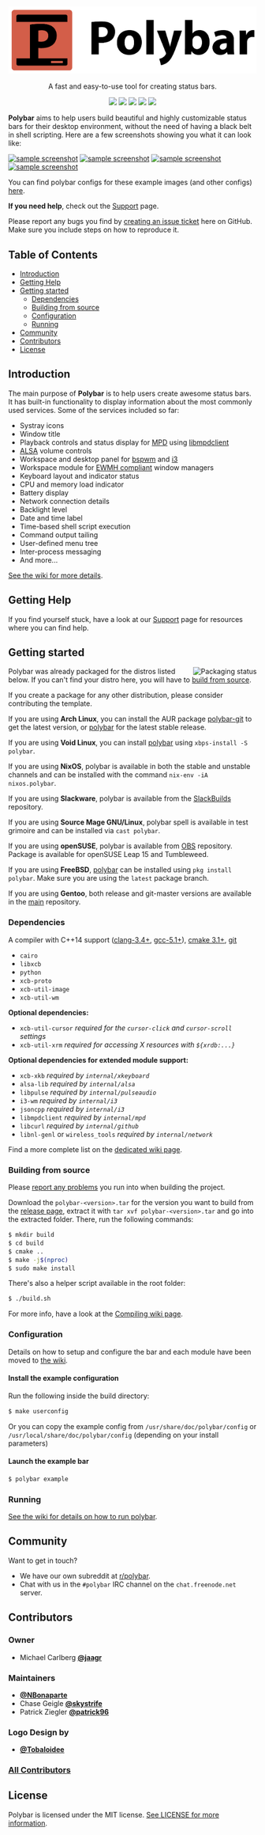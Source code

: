<p align="center">
	<img src="banner.png" alt="Polybar">
</p>

<p align="center">
A fast and easy-to-use tool for creating status bars.
</p>

<p align="center">
<a href="https://github.com/polybar/polybar/releases"><img src="https://img.shields.io/github/release/polybar/polybar.svg"></a>
<a href="https://travis-ci.com/polybar/polybar"><img src="https://travis-ci.com/polybar/polybar.svg?branch=master"></a>
<a href="https://polybar.readthedocs.io"><img src="https://readthedocs.org/projects/polybar/badge/?version=latest"></a>
<a href="https://codecov.io/gh/polybar/polybar/branch/master"><img src="https://codecov.io/gh/polybar/polybar/branch/master/graph/badge.svg"></a>
<a href="https://github.com/polybar/polybar/blob/master/LICENSE"><img src="https://img.shields.io/github/license/polybar/polybar.svg"></a>
</p>

**Polybar** aims to help users build beautiful and highly customizable status bars
for their desktop environment, without the need of having a black belt in shell scripting.
Here are a few screenshots showing you what it can look like:

[![sample screenshot](http://i.imgur.com/xvlw9iHt.png)](http://i.imgur.com/xvlw9iH.png)
[![sample screenshot](http://i.imgur.com/cYQOuRrt.png)](http://i.imgur.com/cYQOuRr.png)
[![sample screenshot](http://i.imgur.com/A6spiZZt.png)](http://i.imgur.com/A6spiZZ.png)
[![sample screenshot](http://i.imgur.com/TY5a5r9t.png)](http://i.imgur.com/TY5a5r9.png)

You can find polybar configs for these example images (and other configs) [here](https://github.com/jaagr/dots/tree/master/.local/etc/themer/themes).


**If you need help**, check out the [Support](SUPPORT.md) page.

Please report any bugs you find by [creating an issue ticket](https://github.com/polybar/polybar/issues/new/choose) here on GitHub.
Make sure you include steps on how to reproduce it.


## Table of Contents

* [Introduction](#introduction)
* [Getting Help](#getting-help)
* [Getting started](#getting-started)
  * [Dependencies](#dependencies)
  * [Building from source](#building-from-source)
  * [Configuration](#configuration)
  * [Running](#running)
* [Community](#community)
* [Contributors](#contributors)
* [License](#license)


## Introduction

The main purpose of **Polybar** is to help users create awesome status bars.
It has built-in functionality to display information about the most commonly used services.
Some of the services included so far:

- Systray icons
- Window title
- Playback controls and status display for [MPD](https://www.musicpd.org/) using [libmpdclient](https://www.musicpd.org/libs/libmpdclient/)
- [ALSA](http://www.alsa-project.org/main/index.php/Main_Page) volume controls
- Workspace and desktop panel for [bspwm](https://github.com/baskerville/bspwm) and [i3](https://github.com/i3/i3)
- Workspace module for [EWMH compliant](https://specifications.freedesktop.org/wm-spec/wm-spec-1.3.html#idm140130320786080) window managers
- Keyboard layout and indicator status
- CPU and memory load indicator
- Battery display
- Network connection details
- Backlight level
- Date and time label
- Time-based shell script execution
- Command output tailing
- User-defined menu tree
- Inter-process messaging
- And more...

[See the wiki for more details](https://github.com/polybar/polybar/wiki).

## Getting Help

If you find yourself stuck, have a look at our [Support](SUPPORT.md) page for resources where you can find help.

## Getting started

<a href="https://repology.org/metapackage/polybar">
    <img src="https://repology.org/badge/vertical-allrepos/polybar.svg" alt="Packaging status" align="right">
</a>

Polybar was already packaged for the distros listed below.
If you can't find your distro here, you will have to [build from source](#building-from-source).

If you create a package for any other distribution, please consider contributing the template.

If you are using **Arch Linux**, you can install the AUR package [polybar-git](https://aur.archlinux.org/packages/polybar-git/) to get the latest version, or
[polybar](https://aur.archlinux.org/packages/polybar/) for the latest stable release.

If you are using **Void Linux**, you can install [polybar](https://github.com/void-linux/void-packages/blob/master/srcpkgs/polybar/template) using `xbps-install -S polybar`.

If you are using **NixOS**, polybar is available in both the stable and unstable channels and can be installed with the command `nix-env -iA nixos.polybar`.

If you are using **Slackware**, polybar is available from the [SlackBuilds](https://slackbuilds.org/repository/14.2/desktop/polybar/) repository.

If you are using **Source Mage GNU/Linux**, polybar spell is available in test grimoire and can be installed via `cast polybar`.

If you are using **openSUSE**, polybar is available from [OBS](https://build.opensuse.org/package/show/X11:Utilities/polybar/) repository. Package is available for openSUSE Leap 15 and Tumbleweed.

If you are using **FreeBSD**, [polybar](https://svnweb.freebsd.org/ports/head/x11/polybar/) can be installed using `pkg install polybar`. Make sure you are using the `latest` package branch.

If you are using **Gentoo**, both release and git-master versions are available in the [main](https://packages.gentoo.org/packages/x11-misc/polybar) repository.

### Dependencies

A compiler with C++14 support ([clang-3.4+](http://llvm.org/releases/download.html), [gcc-5.1+](https://gcc.gnu.org/releases.html)), [cmake 3.1+](https://cmake.org/download/), [git](https://git-scm.com/downloads)
- `cairo`
- `libxcb`
- `python`
- `xcb-proto`
- `xcb-util-image`
- `xcb-util-wm`

**Optional dependencies:**
- `xcb-util-cursor` *required for the `cursor-click` and `cursor-scroll` settings*
- `xcb-util-xrm` *required for accessing X resources with `${xrdb:...}`*

**Optional dependencies for extended module support:**
- `xcb-xkb` *required by `internal/xkeyboard`*
- `alsa-lib` *required by `internal/alsa`*
- `libpulse` *required by `internal/pulseaudio`*
- `i3-wm` *required by `internal/i3`*
- `jsoncpp` *required by `internal/i3`*
- `libmpdclient` *required by `internal/mpd`*
- `libcurl` *required by `internal/github`*
- `libnl-genl` or `wireless_tools` *required by `internal/network`*

Find a more complete list on the [dedicated wiki page](https://github.com/polybar/polybar/wiki/Compiling).


### Building from source

Please [report any problems](https://github.com/polybar/polybar/issues/new/choose) you run into when building the project.

Download the `polybar-<version>.tar` for the version you want to build from the
[release page](https://github.com/polybar/polybar/releases), extract it with
`tar xvf polybar-<version>.tar` and go into the extracted folder. There, run
the following commands:

```sh
$ mkdir build
$ cd build
$ cmake ..
$ make -j$(nproc)
$ sudo make install
```

There's also a helper script available in the root folder:

  ~~~ sh
  $ ./build.sh
  ~~~

For more info, have a look at the [Compiling wiki page](https://github.com/polybar/polybar/wiki/Compiling).

### Configuration

Details on how to setup and configure the bar and each module have been moved to [the wiki](https://github.com/polybar/polybar/wiki/Configuration).

#### Install the example configuration
Run the following inside the build directory:
~~~ sh
$ make userconfig
~~~
Or you can copy the example config from `/usr/share/doc/polybar/config` or ` /usr/local/share/doc/polybar/config` (depending on your install parameters)

#### Launch the example bar
  ~~~ sh
  $ polybar example
  ~~~

### Running

[See the wiki for details on how to run polybar](https://github.com/polybar/polybar/wiki).

## Community
Want to get in touch?

* We have our own subreddit at [r/polybar](https://www.reddit.com/r/polybar).
* Chat with us in the `#polybar` IRC channel on the `chat.freenode.net` server.

## Contributors

### Owner
* Michael Carlberg [**@jaagr**](http://github.com/jaagr/)

### Maintainers
* [**@NBonaparte**](https://github.com/NBonaparte)
* Chase Geigle [**@skystrife**](https://github.com/skystrife)
* Patrick Ziegler [**@patrick96**](https://github.com/patrick96)

### Logo Design by
* [**@Tobaloidee**](https://github.com/Tobaloidee)


### [All Contributors](https://github.com/polybar/polybar/graphs/contributors)

## License

Polybar is licensed under the MIT license. [See LICENSE for more information](https://github.com/polybar/polybar/blob/master/LICENSE).
